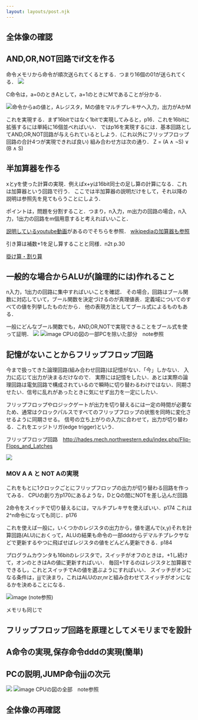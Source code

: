 ```yaml
---
layout: layouts/post.njk
---
```


## 全体像の確認



## AND,OR,NOT回路でif文を作る

命令メモリから命令が順次送られてくるとする．つまり16個の01が送られてくる．
![](/img/Pmemory.jpg)

C命令は，a=0のときAとして，a=1のときにMであることが分かる．

![命令からaの値と，Aレジスタ，Mの値をマルチプレキサへ入力，出力がAかM]()

これを実現する．まず16bitではなく1bitで実現してみると，p16．これを16bitに拡張するには単純に16個並べればいい．
ではp16を実現するには．基本回路としてAND,OR,NOT回路が与えられているとしよう．(これ以外にフリップフロップ回路の合計4つが実現できれば良い)
組み合わせ方は次の通り．
Z = (A ∧ ¬S) ∨ (B ∧ S)


## 半加算器を作る

xとyを使った計算の実現．例えばx+yは16bit同士の足し算の計算になる．これは加算器という回路で行う．
ここでは半加算器の説明だけをして，それ以降の説明は参照先を見てもらうことにしよう．

ポイントは，問題を分割すること．つまり，n入力，m出力の回路の場合，n入力，1出力の回路をm個用意すると考えればいいこと．

[説明しているyoutube動画](https://www.youtube.com/watch?v=bwOmtVZSQwY)があるのでそちらを参照．
[wikipediaの加算器も参照](https://ja.wikipedia.org/wiki/%E5%8A%A0%E7%AE%97%E5%99%A8) 

引き算は補数+1を足し算することと同様．n2t p.30

[掛け算・割り算](https://enockey.com/shift-operation-binary-number-multiplication-and-division/#i-6)


## 一般的な場合からALUが(論理的には)作れること

n入力，1出力の回路に集中すればいいことを確認．
その場合，回路はブール関数に対応していて，ブール関数を決定づけるのが真理値表．定義域についてのすべての値を列挙したものだから．
他の表現方法としてブール式によるものもある．

一般にどんなブール関数でも，AND,OR,NOTで実現できることをブール式を使って証明．
![](/img/ALU.jpg)
![image CPUの図の一部PCを除いた部分　note参照]()

## 記憶がないことからフリップフロップ回路

今まで扱ってきた論理回路(組み合わせ回路)は記憶がない．「今」しかない．
入力に応じて出力が決まるだけなので．
実際には記憶をしたい．あとは実際の論理回路は電気回路で構成されているので瞬時に切り替わるわけではない．同期させたい．信号に乱れがあったときに気にせず出力を一定にしたい．

フリップフロップやロジックゲートが出力を切り替えるには一定の時間が必要なため、通常はクロックパルスですべてのフリップフロップの状態を同時に変化させるように同期させる。
信号の立ち上がりの入力に合わせて，出力が切り替わる．これをエッジトリガ(edge trigger)という．

フリップフロップ回路　http://hades.mech.northwestern.edu/index.php/Flip-Flops_and_Latches

![](http://hades.mech.northwestern.edu/index.php/File:D_flipflop_timing.gif)

### MOV A A と NOT Aの実現
これをもとに1クロックごとにフリップフロップの出力が切り替わる回路を作ってみる．
CPUの創り方p170にあるような，DとQの間にNOTを差し込んだ回路

2命令をスイッチで切り替えるには，マルチプレキサを使えばいい．p174
これは2^n命令になっても同じ．p176

これを使えば一般に，いくつかのレジスタの出力から，値を選んで(x,y)それを計算回路(ALU)におくって，ALUの結果も命令の一部dddからデマルチプレクサなどで更新するやつに飛ばせばレジスタの値をどんどん更新できる．p184

プログラムカウンタも16bitのレジスタで，スイッチがオフのときは，+1し続けて，オンのときはAの値に更新すればいい．
毎回+1するのはレジスタと加算器でできるし，これとスイッチでAの値を選ぶようにすればいい．
スイッチがオンになる条件は，jjjで決まり，これはALUのzr,nrと組み合わせてスイッチがオンになるかを決めることになる．

![image (note参照)]()

メモリも同じで

## フリップフロップ回路を原理としてメモリまでを設計

## A命令の実現,保存命令dddの実現(簡単)

## PCの説明,JUMP命令jjjの次元

![](/img/CPU.jpg)
![image CPUの図の全部　note参照]()

## 全体像の再確認




